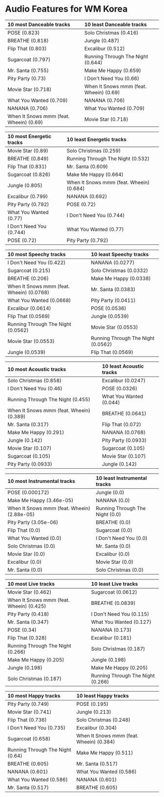 # Audio Features for WM Korea
| 10 most Danceable tracks | 10 least Danceable tracks |
|:---|:---|
| POSE (0.823) | Solo Christmas (0.416) |
| BREATHE (0.818) | Jungle (0.487) |
| Flip That (0.803) | Excalibur (0.512) |
| Sugarcoat (0.797) | Running Through The Night (0.644) |
| Mr. Santa (0.755) | Make Me Happy (0.659) |
| Pity Party (0.73) | I Don't Need You (0.66) |
| Movie Star (0.718) | When It Snows mmm (feat. Wheein) (0.69) |
| What You Wanted (0.709) | NANANA (0.706) |
| NANANA (0.706) | What You Wanted (0.709) |
| When It Snows mmm (feat. Wheein) (0.69) | Movie Star (0.718) |

| 10 most Energetic tracks | 10 least Energetic tracks |
|:---|:---|
| Movie Star (0.89) | Solo Christmas (0.259) |
| BREATHE (0.849) | Running Through The Night (0.532) |
| Flip That (0.831) | Mr. Santa (0.609) |
| Sugarcoat (0.826) | Make Me Happy (0.664) |
| Jungle (0.805) | When It Snows mmm (feat. Wheein) (0.684) |
| Excalibur (0.799) | NANANA (0.692) |
| Pity Party (0.792) | POSE (0.72) |
| What You Wanted (0.77) | I Don't Need You (0.744) |
| I Don't Need You (0.744) | What You Wanted (0.77) |
| POSE (0.72) | Pity Party (0.792) |

| 10 most Speechy tracks | 10 least Speechy tracks |
|:---|:---|
| I Don't Need You (0.422) | NANANA (0.0277) |
| Sugarcoat (0.215) | Solo Christmas (0.0332) |
| BREATHE (0.206) | Make Me Happy (0.0338) |
| When It Snows mmm (feat. Wheein) (0.0768) | Mr. Santa (0.0383) |
| What You Wanted (0.0668) | Pity Party (0.0411) |
| Excalibur (0.0614) | POSE (0.0536) |
| Flip That (0.0569) | Jungle (0.0539) |
| Running Through The Night (0.0562) | Movie Star (0.0553) |
| Movie Star (0.0553) | Running Through The Night (0.0562) |
| Jungle (0.0539) | Flip That (0.0569) |

| 10 most Acoustic tracks | 10 least Acoustic tracks |
|:---|:---|
| Solo Christmas (0.858) | Excalibur (0.0247) |
| I Don't Need You (0.46) | POSE (0.0326) |
| Running Through The Night (0.455) | What You Wanted (0.044) |
| When It Snows mmm (feat. Wheein) (0.389) | BREATHE (0.0641) |
| Mr. Santa (0.317) | Flip That (0.072) |
| Make Me Happy (0.291) | NANANA (0.0768) |
| Jungle (0.142) | Pity Party (0.0933) |
| Movie Star (0.107) | Sugarcoat (0.105) |
| Sugarcoat (0.105) | Movie Star (0.107) |
| Pity Party (0.0933) | Jungle (0.142) |

| 10 most Instrumental tracks | 10 least Instrumental tracks |
|:---|:---|
| POSE (0.000172) | Jungle (0.0) |
| Make Me Happy (3.46e-05) | NANANA (0.0) |
| When It Snows mmm (feat. Wheein) (2.88e-05) | Running Through The Night (0.0) |
| Pity Party (3.05e-06) | BREATHE (0.0) |
| Flip That (0.0) | Sugarcoat (0.0) |
| What You Wanted (0.0) | I Don't Need You (0.0) |
| Solo Christmas (0.0) | Mr. Santa (0.0) |
| Movie Star (0.0) | Excalibur (0.0) |
| Excalibur (0.0) | Movie Star (0.0) |
| Mr. Santa (0.0) | Solo Christmas (0.0) |

| 10 most Live tracks | 10 least Live tracks |
|:---|:---|
| Movie Star (0.462) | Sugarcoat (0.0612) |
| When It Snows mmm (feat. Wheein) (0.425) | BREATHE (0.0839) |
| Pity Party (0.418) | I Don't Need You (0.115) |
| Mr. Santa (0.347) | What You Wanted (0.127) |
| POSE (0.34) | NANANA (0.173) |
| Flip That (0.328) | Excalibur (0.181) |
| Running Through The Night (0.266) | Solo Christmas (0.187) |
| Make Me Happy (0.205) | Jungle (0.198) |
| Jungle (0.198) | Make Me Happy (0.205) |
| Solo Christmas (0.187) | Running Through The Night (0.266) |

| 10 most Happy tracks | 10 least Happy tracks |
|:---|:---|
| Pity Party (0.749) | POSE (0.195) |
| Movie Star (0.741) | Jungle (0.213) |
| Flip That (0.736) | Solo Christmas (0.248) |
| I Don't Need You (0.735) | Excalibur (0.304) |
| Sugarcoat (0.658) | When It Snows mmm (feat. Wheein) (0.384) |
| Running Through The Night (0.64) | Make Me Happy (0.511) |
| BREATHE (0.605) | Mr. Santa (0.517) |
| NANANA (0.601) | What You Wanted (0.586) |
| What You Wanted (0.586) | NANANA (0.601) |
| Mr. Santa (0.517) | BREATHE (0.605) |
